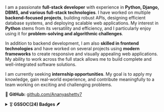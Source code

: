 

I am a passionate **full-stack developer** with experience in **Python, Django, DBMS, and various full-stack technologies**. I have worked on multiple **backend-focused projects**, building robust APIs, designing efficient database systems, and deploying scalable web applications. My interest in **Python** stems from its versatility and efficiency, and I particularly enjoy using it for **problem-solving and algorithmic challenges**.  

In addition to backend development, I am also **skilled in frontend technologies** and have worked on several projects using **modern frameworks** to create responsive and visually appealing web applications. My ability to work across the full stack allows me to build complete and well-integrated software solutions.  

I am currently seeking **internship opportunities**. My goal is to apply my knowledge, gain real-world experience, and contribute meaningfully to a team working on exciting and challenging problems.  

📂 **GitHub:** [github.com/Ananyashetty7](https://github.com/Ananyashetty7)  


<details>
 <summary>🎖️ <b>GSSOC(24) Badges 🪶</b></summary><br>  
<div align="center">  
<a href="https://gssoc.girlscript.tech/leaderboard">  
<img src="https://raw.githubusercontent.com/GSSoC24/Postman-Challenge/main/docs/assets/Postman%20White.png" width="100px" height="100px" />  
<img src="https://raw.githubusercontent.com/GSSoC24/Postman-Challenge/main/docs/assets/1.png" width="100px" height="100px" />  
<img src="https://raw.githubusercontent.com/GSSoC24/Postman-Challenge/main/docs/assets/2.png" width="100px" height="100px" />  
<img src="https://raw.githubusercontent.com/GSSoC24/Postman-Challenge/main/docs/assets/3.png" width="100px" height="100px" />  
<img src="https://raw.githubusercontent.com/GSSoC24/Postman-Challenge/main/docs/assets/4.png" width="100px" height="100px" />  
<img src="https://raw.githubusercontent.com/GSSoC24/Postman-Challenge/main/docs/assets/5.png" width="100px" height="100px" />  
<img src="https://raw.githubusercontent.com/GSSoC24/Postman-Challenge/main/docs/assets/6.png" width="105px" height="105px" />  
<img src="https://raw.githubusercontent.com/GSSoC24/Postman-Challenge/main/docs/assets/7.png" width="100px" height="100px" />  
<img src="https://raw.githubusercontent.com/GSSoC24/Postman-Challenge/main/docs/assets/8.png" width="100px" height="100px" />  
<img src="https://raw.githubusercontent.com/GSSoC24/Contributor/refs/heads/main/assets/Code%20Luminary.png" width="105px" height="105px" />  
<img src="https://raw.githubusercontent.com/GSSoC24/Contributor/refs/heads/main/assets/Git%20Explorer.png" width="100px" height="100px" />  
<img src="https://raw.githubusercontent.com/GSSoC24/Contributor/refs/heads/main/assets/Pull%20Expert.png" width="100px" height="100px" />  
</a>  
</div>  
</details>
